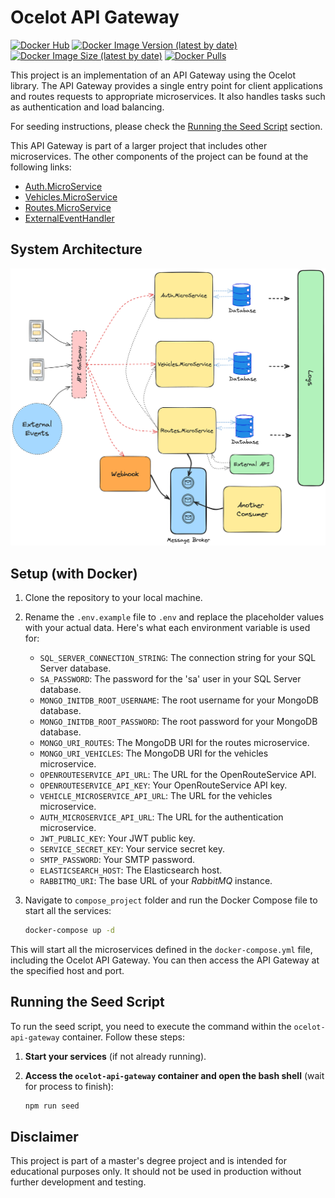# Ocelot API Gateway

[![Docker Hub](https://img.shields.io/badge/Docker%20Hub-OcelotApiGateway-blue)](https://hub.docker.com/r/duartefernandes/ocelot-api-gateway)
[![Docker Image Version (latest by date)](https://img.shields.io/docker/v/duartefernandes/ocelot-api-gateway?label=version)](https://hub.docker.com/r/duartefernandes/ocelot-api-gateway)
[![Docker Image Size (latest by date)](https://img.shields.io/docker/image-size/duartefernandes/ocelot-api-gateway?label=size)](https://hub.docker.com/r/duartefernandes/ocelot-api-gateway)
[![Docker Pulls](https://img.shields.io/docker/pulls/duartefernandes/ocelot-api-gateway)](https://hub.docker.com/r/duartefernandes/ocelot-api-gateway)

This project is an implementation of an API Gateway using the Ocelot library. The API Gateway provides a single entry point for client applications and routes requests to appropriate microservices. It also handles tasks such as authentication and load balancing.

For seeding instructions, please check the [Running the Seed Script](#running-the-seed-script) section.

This API Gateway is part of a larger project that includes other microservices. The other components of the project can be found at the following links:

- [Auth.MicroService](https://github.com/duartefernandes/Auth.MicroService)
- [Vehicles.MicroService](https://github.com/duartefernandes/Vehicles.MicroService)
- [Routes.MicroService](https://github.com/Rafa26Azevedo/Routes.MicroService)
- [ExternalEventHandler](https://github.com/MEI-Grupo-4-CarIn/ExternalEventHandler)

## System Architecture

![System Architecture](./assets/system_architecture.png)

## Setup (with Docker)

1. Clone the repository to your local machine.

2. Rename the `.env.example` file to `.env` and replace the placeholder values with your actual data. Here's what each environment variable is used for:

   - `SQL_SERVER_CONNECTION_STRING`: The connection string for your SQL Server database.
   - `SA_PASSWORD`: The password for the 'sa' user in your SQL Server database.
   - `MONGO_INITDB_ROOT_USERNAME`: The root username for your MongoDB database.
   - `MONGO_INITDB_ROOT_PASSWORD`: The root password for your MongoDB database.
   - `MONGO_URI_ROUTES`: The MongoDB URI for the routes microservice.
   - `MONGO_URI_VEHICLES`: The MongoDB URI for the vehicles microservice.
   - `OPENROUTESERVICE_API_URL`: The URL for the OpenRouteService API.
   - `OPENROUTESERVICE_API_KEY`: Your OpenRouteService API key.
   - `VEHICLE_MICROSERVICE_API_URL`: The URL for the vehicles microservice.
   - `AUTH_MICROSERVICE_API_URL`: The URL for the authentication microservice.
   - `JWT_PUBLIC_KEY`: Your JWT public key.
   - `SERVICE_SECRET_KEY`: Your service secret key.
   - `SMTP_PASSWORD`: Your SMTP password.
   - `ELASTICSEARCH_HOST`: The Elasticsearch host.
   - `RABBITMQ_URI`: The base URL of your _RabbitMQ_ instance.

3. Navigate to `compose_project` folder and run the Docker Compose file to start all the services:

   ```bash
   docker-compose up -d
   ```

This will start all the microservices defined in the `docker-compose.yml` file, including the Ocelot API Gateway. You can then access the API Gateway at the specified host and port.

## Running the Seed Script

To run the seed script, you need to execute the command within the `ocelot-api-gateway` container. Follow these steps:

1. **Start your services** (if not already running).
2. **Access the `ocelot-api-gateway` container and open the bash shell** (wait for process to finish):

   ```bash
   npm run seed
   ```

## Disclaimer

This project is part of a master's degree project and is intended for educational purposes only. It should not be used in production without further development and testing.

